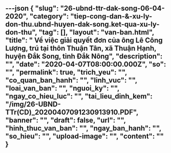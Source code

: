 ---json
{
    "slug": "26-ubnd-ttr-dak-song-06-04-2020",
    "category": "tiep-cong-dan-&-xu-ly-don-thu.ubnd-huyen-dak-song.ket-qua-xu-ly-don-thu",
    "tag": [],
    "layout": "van-ban.html",
    "title": " Về việc giải quyết đơn của ông Lê Công Lượng, trú tại thôn Thuận Tân, xã Thuận Hạnh, huyện Đắk Song, tỉnh Đắk Nông",
    "description": "",
    "date": "2020-04-07T08:00:00.000Z",
    "so": "",
    "permalink": true,
    "trich_yeu": "",
    "co_quan_ban_hanh": "",
    "linh_vuc": "",
    "loai_van_ban": "",
    "nguoi_ky": "",
    "ngay_co_hieu_luc": "",
    "tai_lieu_dinh_kem": "/img/26-UBND-TTr(CD)_20200407091230913910.PDF",
    "banner": "",
    "draft": false,
    "url": "",
    "hinh_thuc_van_ban": "",
    "ngay_ban_hanh": "",
    "so_hieu": "",
    "upload-image": "",
    "__content__": ""
}
---
